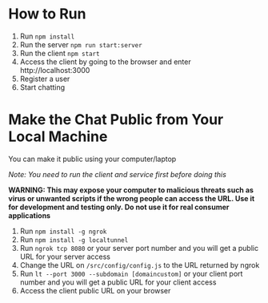 # How to Run

1. Run `npm install`
2. Run the server `npm run start:server`
3. Run the client `npm start`
4. Access the client by going to the browser and enter http://localhost:3000
5. Register a user
6. Start chatting


# Make the Chat Public from Your Local Machine

You can make it public using your computer/laptop 

*Note: You need to run the client and service first before doing this*

**WARNING: This may expose your computer to malicious threats such as virus or unwanted scripts if the wrong people can access the URL. Use it for development and testing only. Do not use it for real consumer applications**

1. Run `npm install -g ngrok`
2. Run `npm install -g localtunnel`
3. Run `ngrok tcp 8080` or your server port number and you will get a public URL for your server access
4. Change the URL on `/src/config/config.js` to the URL returned by ngrok
5. Run `lt --port 3000 --subdomain [domaincustom]` or your client port number and you will get a public URL for your client access
6. Access the client public URL on your browser